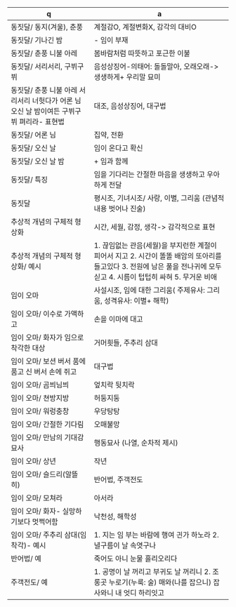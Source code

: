 q | a
---|---
동짓달/ 동지(겨울), 춘풍		| 계절감O, 계절변화X, 감각의 대비O
동짓달/ 기나긴 밤		| - 임이 부재
동짓달/ 춘풍 니불 아레		| 봄바람처럼 따뜻하고 포근한 이불
동짓달/ 서리서리, 구뷔구뷔		| 음성상징어-의태어: 돌돌말아, 오래오래-> 생생하게+ 우리말 묘미
동짓달/ 춘풍 니불 아레 서리서리 너헛다가 어론 님 오신 날 밤이여든 구뷔구뷔 펴리라- 표현법		| 대조, 음성상징어, 대구법
동짓달/ 어론 님		| 집약, 전환
동짓달/ 오신 날		| 임이 온다고 확신
동짓달/ 오신 날 밤		| + 임과 함께
동짓달/ 특징		| 임을 기다리는 간절한 마음을 생생하고 우아하게 전달
동짓달		| 평시조, 기녀시조/ 사랑, 이별, 그리움 (관념적 내용 벗어나 진술)
추상적 개념의 구체적 형상화		| 시간, 세월, 감정, 생각-> 감각적으로 표현
추상적 개념의 구체적 형상화/ 예시		| 1. 끊임없는 관음(세월)을 부지런한 계절이 피어서 지고 2. 시간이 똘똘 배암의 또아리를 들고있다 3. 전원에 남은 풀을 전나귀에 모두 싣고 4. 시름이 텁텁히 싸혀 5. 무거운 비애
임이 오마		| 사설시조, 임에 대한 그리움( 주제유사: 그리움, 성격유사: 이별+ 해학)
임이 오마/ 이수로 가액하고		| 손을 이마에 대고
임이 오마/ 화자가 임으로 착각한 대상		| 거머흿들, 주추리 삼대
임이 오마/ 보션 버서 품에 품고 신 버서 손에 쥐고		| 대구법
임이 오마/ 곰븨님븨		| 엎치락 뒷치락
임이 오마/ 쳔방지방		| 허둥지둥
임이 오마/ 워렁충창		| 우당탕탕
임이 오마/ 간절한 기다림		| 오매불망
임이 오마/ 만남의 기대감 묘사		| 행동묘사 (나열, 순차적 제시)
임이 오마/ 상년		| 작년
임이 오마/ 슬드리(알뜰히)		| 반어법, 주객전도
임이 오마/ 모쳐라		| 아서라
임이 오마/ 화자- 실망하기보다 멋쩍어함		| 낙천성, 해학성
임이 오마/ 주추리 삼대(임 착각)- 예시		| 1. 지는 임 부는 바람에 행여 긘가 하노라 2. 녈구름이 날 속엿구나
반어법/ 예		| 죽어도 아니 눈물 흘리오리다
주객전도/ 예		| 1. 공명이 날 꺼리고 부귀도 날 꺼리니 2. 조롱곳 누로기(누룩: 술) 매와(나를 잡으니) 잡사와니 내 엇디 하리잇고
